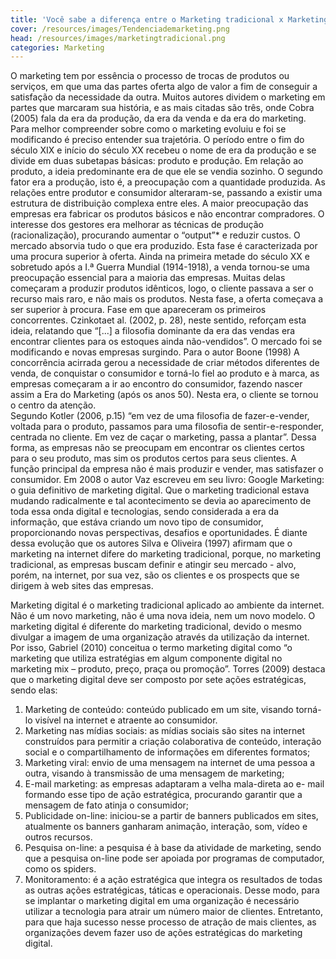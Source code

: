 ```yaml
---
title: 'Você sabe a diferença entre o Marketing tradicional x Marketing digital?'
cover: /resources/images/Tendenciademarketing.png
head: /resources/images/marketingtradicional.png
categories: Marketing 
---
```

O marketing tem por essência o processo de trocas de produtos ou serviços, em que uma das partes oferta algo de valor a fim de conseguir a satisfação da necessidade da outra. Muitos autores dividem o marketing em partes que marcaram sua história, e as mais citadas são três, onde Cobra (2005) fala da era da produção, da era da venda e da era do marketing. Para melhor compreender sobre como o marketing evoluiu e foi se modificando é preciso entender sua trajetória. O período entre o fim do século XIX e início do século XX recebeu o nome de era da produção e se divide em duas subetapas básicas: produto e produção. Em relação ao produto, a ideia predominante era de que ele se vendia sozinho. O segundo fator era a produção, isto é, a preocupação com a quantidade produzida. As relações entre produtor e consumidor alteraram-se, passando a existir uma estrutura de distribuição complexa entre eles. A maior preocupação das empresas era fabricar os produtos básicos e não encontrar compradores. O interesse dos gestores era melhorar as técnicas de produção (racionalização), procurando aumentar o “output”* e reduzir custos. O mercado absorvia tudo o que era produzido. Esta fase é caracterizada por uma procura superior à oferta.
      Ainda na primeira metade do século XX e sobretudo após a I.ª Guerra Mundial (1914-1918), a venda tornou-se uma preocupação essencial para a maioria das empresas. Muitas delas começaram a produzir produtos idênticos, logo, o cliente passava a ser o recurso mais raro, e não mais os produtos. Nesta fase, a oferta começava a ser superior à procura. Fase em que apareceram os primeiros concorrentes.  Czinkotaet al. (2002, p. 28), neste sentido, reforçam esta ideia, relatando que “[...] a filosofia dominante da era das vendas era encontrar clientes para os estoques ainda não-vendidos”.
O mercado foi se modificando e novas empresas surgindo. Para o autor Boone (1998) A concorrência acirrada gerou a necessidade de criar métodos diferentes de venda, de conquistar o consumidor e torná-lo fiel ao produto e à marca, as empresas começaram a ir ao encontro do consumidor, fazendo nascer assim a Era do Marketing (após os anos 50). Nesta era, o cliente se tornou o centro da atenção.  
Segundo Kotler (2006, p.15) “em vez de uma filosofia de fazer-e-vender, voltada para o produto, passamos para uma filosofia de sentir-e-responder, centrada no cliente. Em vez de caçar o marketing, passa a plantar”. Dessa forma, as empresas não se preocupam em encontrar os clientes certos para o seu produto, mas sim os produtos certos para seus clientes. A função principal da empresa não é mais produzir e vender, mas satisfazer o consumidor. 
Em 2008 o autor Vaz escreveu em seu livro: Google Marketing: o guia definitivo de marketing digital. Que o marketing tradicional estava  mudando radicalmente e tal acontecimento se devia ao aparecimento de toda essa onda digital e tecnologias, sendo considerada a era da informação, que estáva criando um novo tipo de consumidor, proporcionando novas perspectivas, desafios e oportunidades. 
É diante dessa evolução que os autores Silva e Oliveira (1997) afirmam que o marketing na internet difere do marketing tradicional, porque, no marketing tradicional, as empresas buscam definir e atingir seu mercado - alvo, porém, na internet, por sua vez, são os clientes e os prospects que se dirigem à web sites das empresas.

Marketing digital é o marketing tradicional aplicado ao ambiente da internet. Não é um novo marketing, não é uma nova ideia, nem um novo modelo. O marketing digital é diferente do marketing tradicional, devido o mesmo divulgar a imagem de uma organização através da utilização da internet. Por isso, Gabriel (2010) conceitua o termo marketing digital como “o marketing que utiliza estratégias em algum componente digital no marketing mix – produto, preço, praça ou promoção”. Torres (2009) destaca que o marketing digital deve ser composto por sete ações estratégicas, sendo elas:
1. Marketing de conteúdo: conteúdo publicado em um site, visando torná-lo visível na internet e atraente ao consumidor.
2. Marketing nas mídias sociais: as mídias sociais são sites na internet construídos para permitir a criação colaborativa de conteúdo, interação social e o compartilhamento de informações em diferentes formatos; 
3. Marketing viral: envio de uma mensagem na internet de uma pessoa a outra, visando à transmissão de uma mensagem de marketing; 
4. E-mail marketing: as empresas adaptaram a velha mala-direta ao e- mail formando esse tipo de ação estratégica, procurando garantir que a mensagem de fato atinja o consumidor;
5. Publicidade on-line: iniciou-se a partir de banners publicados em sites, atualmente os banners ganharam animação, interação, som, vídeo e outros recursos.
6. Pesquisa on-line: a pesquisa é à base da atividade de marketing, sendo que a pesquisa on-line pode ser apoiada por programas de computador, como os spiders. 
7. Monitoramento: é a ação estratégica que integra os resultados de todas as outras ações estratégicas, táticas e operacionais.
      Desse modo, para se implantar o marketing digital em uma organização é necessário utilizar a tecnologia para atrair um número maior de clientes. Entretanto, para que haja sucesso nesse processo de atração de mais clientes, as organizações devem fazer uso de ações estratégicas do marketing digital.
